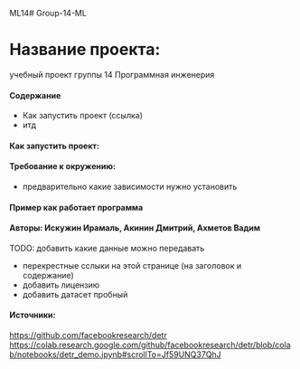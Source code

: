 ML14# Group-14-ML

# Название проекта: 

учебный проект группы 14 Программная инженерия

#### Содержание
- Как запустить проект (ссылка)
- итд


#### Как запустить проект:


#### Требование к окружению:
- предварительно какие зависимости нужно установить


#### Пример как работает программа


#### Авторы: Искужин Ирамаль, Акинин Дмитрий, Ахметов Вадим


TODO: добавить какие данные можно передавать
- перекрестные сслыки на этой странице (на заголовок и содержание)
- добавить лицензию
- добавить датасет пробный


#### Источники:
https://github.com/facebookresearch/detr
https://colab.research.google.com/github/facebookresearch/detr/blob/colab/notebooks/detr_demo.ipynb#scrollTo=Jf59UNQ37QhJ
